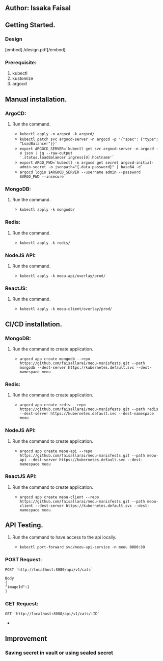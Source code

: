 ## Author: Issaka Faisal

## Getting Started.

### Design

[embed]./design.pdf[/embed]

<a name="One"></a>

### Prerequisite:

1. kubectl
2. kustomize
3. argocd

<a name="Two"></a>

## Manual installation.

### ArgoCD:

1. Run the command.

   - `kubectl apply -n argocd -k argocd/`
   - `kubectl patch svc argocd-server -n argocd -p '{"spec": {"type": "LoadBalancer"}}'`
   - `` export ARGOCD_SERVER=`kubectl get svc argocd-server -n argocd -o json | jq --raw-output '.status.loadBalancer.ingress[0].hostname'` ``
   - `` export ARGO_PWD=`kubectl -n argocd get secret argocd-initial-admin-secret -o jsonpath="{.data.password}" | base64 -d` ``
   - `argocd login $ARGOCD_SERVER --username admin --password $ARGO_PWD --insecure`

### MongoDB:

1. Run the command.

   - `kubectl apply -k mongodb/`

### Redis:

1. Run the command.

   - `kubectl apply -k redis/`

### NodeJS API:

1. Run the command.

   - `kubectl apply -k meou-api/overlay/prod/`

### ReactJS:

1. Run the command.

   - `kubectl apply -k meou-client/overlay/prod/`

<a name="Three"></a>

## CI/CD installation.

### MongoDB:

1. Run the command to create application.

   - `argocd app create mongodb --repo https://github.com/faisallarai/meou-manisfests.git --path mongodb --dest-server https://kubernetes.default.svc --dest-namespace meou`

### Redis:

1. Run the command to create application.

   - `argocd app create redis --repo https://github.com/faisallarai/meou-manisfests.git --path redis --dest-server https://kubernetes.default.svc --dest-namespace meou`

### NodeJS API:

1. Run the command to create application.

   - `argocd app create meou-api --repo https://github.com/faisallarai/meou-manisfests.git --path meou-api --dest-server https://kubernetes.default.svc --dest-namespace meou`

### ReactJS API:

1. Run the command to create application.

   - `argocd app create meou-client --repo https://github.com/faisallarai/meou-manisfests.git --path meou-client --dest-server https://kubernetes.default.svc --dest-namespace meou`

<a name="Four"></a>

## API Testing.

1. Run the command to have access to the api locally.

   - `kubectl port-forward svc/meou-api-service -n meou 8080:80`

### POST Request:

```
POST `http://localhost:8080/api/v1/cats`

Body
{
"imageId":1
}
```

### GET Request:

```
GET `http://localhost:8080/api/v1/cats/:ID`

```

-

## Improvement

### Saving secret in vault or using sealed secret
